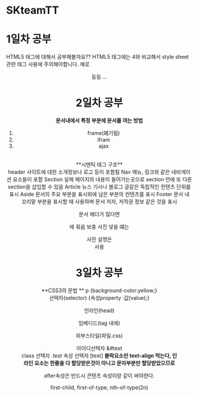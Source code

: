 # SKteamTT
# 1일차 공부
HTML5 태그에 대해서 공부해볼까요??
HTML5 태그에는 4와 비교해서 style sheet 관련 태그 사용에 주의해야합니다.
예로 <center> 등등 ...

# 2일차 공부
 **문서내에서 특정 부분에 문서를 여는 방법**
 1. frame(폐기됨)
 2. ifram
 3. ajax
 <br />
 **시멘틱 태그 구조**<br />
 header 사이트에 대한 소개정보나 로고 등이 포함됨
 Nav 메뉴, 링크와 같은 네비게이션 요소들이 포함
 Section 실제 페이지의 내용이 들어가는곳으로 section 안에 또 다른 section을 삽입할 수 있음
 Article 뉴스 기사나 블로그 글같은 독립적인 컨텐츠 단위를 표시
 Aside 문서의 주요 부분을 표시외에 남은 부분의 컨텐츠를 표시
 Footer 문서 내 꼬리말 부분을 표시할 때 사용하며 문서 저자, 저작권 정보 같은 것을 표시
 
 문서 헤더가 많다면 <hgroup>에 묶음
보충 사진 넣을 떄는 <figure> 사진 설명은 <figcaption>사용

# 3일차 공부
**CSS3의 문법 **
      p         {background-color:yellow;}<br />
선택자(selector)  {속성property      :값(value);}<br />

인라인(head)<br />

임베디드(tag 내에)<br />

외부스타일(파일.css)<br />

아이디선택자 &#test <br />
class 선택자 .test
속성 선택자 [test]
**블락요소만 text-align 먹는다, 인라인 요소는 한줄을 다 할당받은것이 아니고 문자부분만 할당받았으므로**

after속성은 반드시 콘텐츠 속성이랑 같이 써야한다.<br />

first-child, first-of-type, nth-of-type(2n)